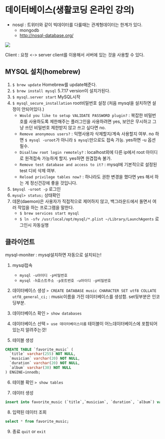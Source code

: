 # 데이터베이스(생활코딩 온라인 강의)

* nosql : 트위터와 같이 빅데이터를 다룰때는 관계형데이터는 한계가 있다.
	* mongodb
	* http://nosql-database.org/

![](https://s3.ap-northeast-2.amazonaws.com/opentutorials-user-file/module/98/320.png)

Client : 요청 <-> server
client를 이용해서 서버에 있는 것을 사용할 수 있다.

## MYSQL 설치(homebrew)

1. `$ brew update` Homebrew를 update해준다.
2. `$ brew install mysql` 5.7.17 version이 설치가된다.
3. `$ mysql.server start` MySQL시작
4. `$ mysql_secure_installation` root비밀번호 설정 (처음 mysql을 설치하면 설정이 안되어있다.) 
	* `Would you like to setup VALIDATE PASSWORD plugin?` : 복잡한 비밀번호를 사용하도록 제한해주는 플러그인을 사용하려면 yes, 보안은 무시하고 그냥 쓰던 비밀번호 제한받지 않고 쓰고 싶다면 no.
	* `Remove anonymous users?` : 익명사용자 삭제할지/계속 사용할지 여부. no 하면 `$ mysql -uroot`가 아니라 `$ mysql`만으로도 접속 가능. yes하면 -u 옵션 필수.
	* `Disallow root login remotely?` : localhost외에 다른 ip에서 root 아이디로 원격접속 가능하게 할지. yes하면 원겹접속 불가.
	* `Remove test database and access to it?` : mysql에 기본적으로 설정된 test 디비 삭제 여부.
	* `Reload privilege tables now?` : 하나라도 권한 변경을 했다면 yes 해서 하는 게 정신건강에 좋을 것입니다.
5. `$mysql -uroot -p` 로그인
6. `mysql> status;` 상태확인
7. 데몬(daemon)은 사용자가 직접적으로 제어하지 않고, 백그라운드에서 돌면서 여러 작업을 하는 프로그램을 말한다.
	* `$ brew services start mysql`
	* `$ ln -sfv /usr/local/opt/mysql/*.plist ~/Library/LaunchAgents` 로그인시 자동실행

## 클라이언트
mysql-moniter : mysql설치하면 자동으로 설치되는!
1. mysql접속
	* `mysql -u아이디 -p비밀번호`
	* `mysql -h호스트주소 -p포트번호 -u아이디 -p비밀번호`

2. 데이터베이스 생성
`> CREATE DATABASE music CHARACTER SET utf8 COLLATE utf8_general_ci;` : music이름을 가진 데이터베이스를 생성함. set뒷부분은 인코딩부분.

3. 데이터베이스 확인
`> show databases`

4. 데이터베이스 선택
`> use 데이터베이스이름` 테이블이 어느데이터베이스에 포함되어있는지 알려주는것!

5. 테이블 생성
```sql
CREATE TABLE `favorite_music` (
  `title` varchar(255) NOT NULL,
  `musician` varchar(20) NOT NULL,
  `duration` varchar(20) NOT NULL,
  `album` varchar(30) NOT NULL
) ENGINE=innodb;
```

6. 테이블 확인
`> show tables`

7. 데이터 생성
```sql
insert into favorite_music (`title`,`musician`, `duration`, `album`) values('Chasing Pavements', '아델', '3:30', 19);
```

8. 입력된 데이터 조회
```sql
select * from favorite_music;
```

9. 종료
`quit` or `exit`